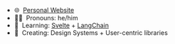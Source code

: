 - 🌐 &nbsp;[Personal Website](https://austinbiggs.com)
- 👱‍♂️ &nbsp;Pronouns: he/him
- 🌱 &nbsp;Learning: [Svelte](https://svelte.dev/) + [LangChain](https://www.langchain.com/)
- 🔭 &nbsp;Creating: Design Systems + User-centric libraries
